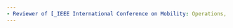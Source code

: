 ```yaml
---
- Reviewer of [_IEEE International Conference on Mobility: Operations, Services, and Technologies (MOST) 2023_](http://ieeemobility.org/)
---
```

